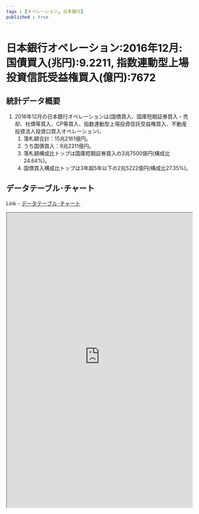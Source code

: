 ```yaml
--- 
tags : [オペレーション, 日本銀行] 
published : true
---
```

# 日本銀行オペレーション:2016年12月:国債買入(兆円):9.2211, 指数連動型上場投資信託受益権買入(億円):7672
## 統計データ概要

1. 2016年12月の日本銀行オペレーションは(国債買入、国庫短期証券買入・売却、社債等買入、CP等買入、指数連動型上場投資信託受益権買入、不動産投資法人投資口買入オペレーション)、
	1. 落札額合計：15兆2161億円。
	1. うち国債買入：9兆2211億円。
	1. 落札額構成比トップは国庫短期証券買入の3兆7500億円(構成比24.64%)。
	1. 国債買入構成比トップは3年超5年以下の2兆5222億円(構成比27.35%)。
	
## データテーブル･チャート
Link - [データテーブル･チャート](http://knowledgevault.saecanet.com/charts/am-consulting.co.jp-operationBOJ.html)
<iframe src="http://knowledgevault.saecanet.com/charts/am-consulting.co.jp-operationBOJ.html" width="100%" height="800px"></iframe>